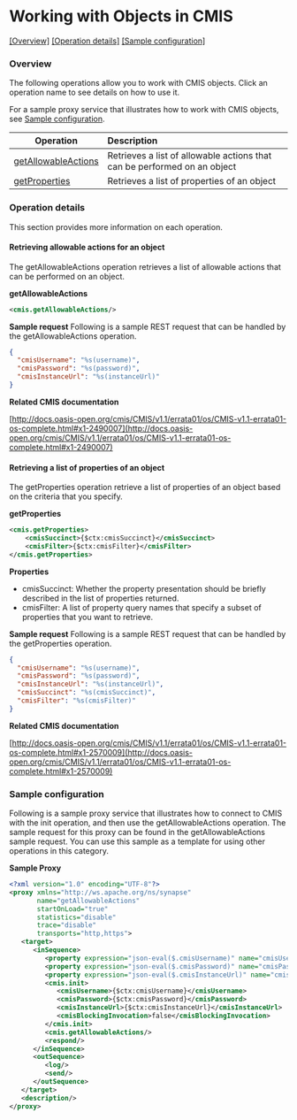 # Working with Objects in CMIS

[[Overview]](#overview)  [[Operation details]](#operation-details)  [[Sample configuration]](#sample-configuration)

### Overview 
The following operations allow you to work with CMIS objects. Click an operation name to see details on how to use it.

For a sample proxy service that illustrates how to work with CMIS objects, see [Sample configuration](#sample-configuration).

| Operation | Description |
| ------------- |:-------------|
| [getAllowableActions](#retrieving-allowable-actions-for-an-object)    | Retrieves a list of allowable actions that can be performed on an object |
| [getProperties](#retrieving-a-list-of-properties-of-an-object)    | Retrieves a list of properties of an object |

### Operation details
This section provides more information on each operation.

#### Retrieving allowable actions for an object
The getAllowableActions operation retrieves a list of allowable actions that can be performed on an object.

**getAllowableActions**
```xml
<cmis.getAllowableActions/>
```

**Sample request**
Following is a sample REST request that can be handled by the getAllowableActions operation.

```json
{
  "cmisUsername": "%s(username)",
  "cmisPassword": "%s(password)",
  "cmisInstanceUrl": "%s(instanceUrl)"
}
```

**Related CMIS documentation**

[http://docs.oasis-open.org/cmis/CMIS/v1.1/errata01/os/CMIS-v1.1-errata01-os-complete.html#x1-2490007](http://docs.oasis-open.org/cmis/CMIS/v1.1/errata01/os/CMIS-v1.1-errata01-os-complete.html#x1-2490007)

#### Retrieving a list of properties of an object
The getProperties operation retrieve a list of properties of an object based on the criteria that you specify.

**getProperties**
```xml
<cmis.getProperties>
    <cmisSuccinct>{$ctx:cmisSuccinct}</cmisSuccinct>
    <cmisFilter>{$ctx:cmisFilter}</cmisFilter>
</cmis.getProperties>
```

**Properties**
* cmisSuccinct: Whether the property presentation should be briefly described in the list of properties returned.
* cmisFilter: A list of property query names that specify a subset of properties that you want to retrieve.

**Sample request**
Following is a sample REST request that can be handled by the getProperties operation.

```json
{
  "cmisUsername": "%s(username)",
  "cmisPassword": "%s(password)",
  "cmisInstanceUrl": "%s(instanceUrl)",
  "cmisSuccinct": "%s(cmisSuccinct)",
  "cmisFilter": "%s(cmisFilter)"
}
```

**Related CMIS documentation**

[http://docs.oasis-open.org/cmis/CMIS/v1.1/errata01/os/CMIS-v1.1-errata01-os-complete.html#x1-2570009](http://docs.oasis-open.org/cmis/CMIS/v1.1/errata01/os/CMIS-v1.1-errata01-os-complete.html#x1-2570009)

### Sample configuration
Following is a sample proxy service that illustrates how to connect to CMIS with the init operation, and then use the getAllowableActions operation. The sample request for this proxy can be found in the getAllowableActions sample request. You can use this sample as a template for using other operations in this category.

**Sample Proxy**
```xml
<?xml version="1.0" encoding="UTF-8"?>
<proxy xmlns="http://ws.apache.org/ns/synapse"
       name="getAllowableActions"
       startOnLoad="true"
       statistics="disable"
       trace="disable"
       transports="http,https">
   <target>
      <inSequence>
         <property expression="json-eval($.cmisUsername)" name="cmisUsername"/>
         <property expression="json-eval($.cmisPassword)" name="cmisPassword"/>
         <property expression="json-eval($.cmisInstanceUrl)" name="cmisInstanceUrl"/>
         <cmis.init>
            <cmisUsername>{$ctx:cmisUsername}</cmisUsername>
            <cmisPassword>{$ctx:cmisPassword}</cmisPassword>
            <cmisInstanceUrl>{$ctx:cmisInstanceUrl}</cmisInstanceUrl>
            <cmisBlockingInvocation>false</cmisBlockingInvocation>
         </cmis.init>
         <cmis.getAllowableActions/>
         <respond/>
      </inSequence>
      <outSequence>
         <log/>
         <send/>
      </outSequence>
   </target>
   <description/>
</proxy>
```
